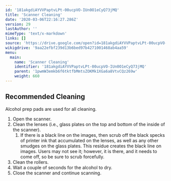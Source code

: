 ```yaml
---
id: '181akgdiAYVVPaptvLPt-00ucpVO-IUn0O1eCyQ73jMQ'
title: 'Scanner Cleaning'
date: '2020-03-06T22:16:27.286Z'
version: 29
lastAuthor: ''
mimeType: 'text/x-markdown'
links: []
source: 'https://drive.google.com/open?id=181akgdiAYVVPaptvLPt-00ucpVO-IUn0O1eCyQ73jMQ'
wikigdrive: '9aa22efbf239d13b6bed97b4271001468ab4aa59'
menu:
  main:
    name: 'Scanner Cleaning'
    identifier: '181akgdiAYVVPaptvLPt-00ucpVO-IUn0O1eCyQ73jMQ'
    parent: '1pwmW3emkb6f6tktfbMmtsZOKMk1XGa6a8VtvCQz269w'
    weight: 660
---
```

## Recommended Cleaning  
  
Alcohol prep pads are used for all cleaning.
1. Open the scanner.
2. Clean the lenses (i.e., glass plates on the top and bottom of the inside of the scanner).
   1. If there is a black line on the images, then scrub off the black specks of printer ink that accumulated on the lenses, as well as any other smudges on the glass plates. This residue creates the black line on images. Users may not see it; however, it is there, and it needs to come off, so be sure to scrub forcefully.
3. Clean the rollers.
4. Wait a couple of seconds for the alcohol to dry.
5. Close the scanner and continue scanning.
